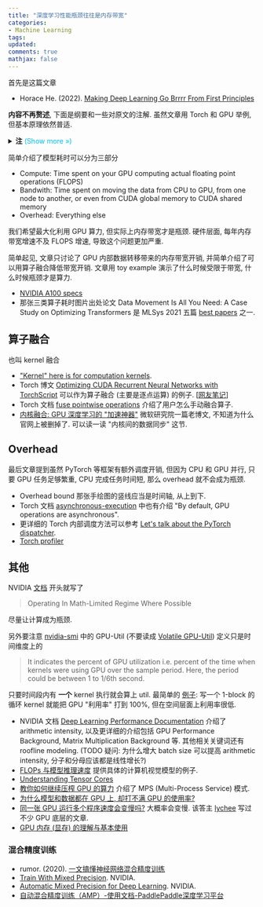 ```yaml
---
title: "深度学习性能瓶颈往往是内存带宽"
categories: 
- Machine Learning
tags: 
updated: 
comments: true
mathjax: false
---
```


首先是这篇文章

- Horace He. (2022). [Making Deep Learning Go Brrrr From First Principles](https://horace.io/brrr_intro.html)

**内容不再赘述**, 下面是纲要和一些对原文的注解. 虽然文章用 Torch 和 GPU 举例, 但基本原理依然普适.

<details><summary><b>注</b><font color="deepskyblue"> (Show more &raquo;)</font></summary>
<p>机器之心 <a href="https://zhuanlan.zhihu.com/p/485490532">编译</a> 过这篇文章, 但有些错误. 比如只看第一段, 前几句话还行, 但光最后一句就有两个技术错误: (1) 把 in-place 说成内置; (2) 梯度设置为 None 说成 0. 关于第 2 点可以参考 torch 文档 <a href="https://pytorch.org/tutorials/recipes/recipes/tuning_guide.html#use-parameter-grad-none-instead-of-model-zero-grad-or-optimizer-zero-grad">Use parameter.grad = None instead of model.zero_grad() or optimizer.zero_grad()</a>.</p></details>

简单介绍了模型耗时可以分为三部分

- Compute: Time spent on your GPU computing actual floating point operations (FLOPS)
- Bandwith: Time spent on moving the data from CPU to GPU, from one node to another, or even from CUDA global memory to CUDA shared memory
- Overhead: Everything else

<!-- more -->

我们希望最大化利用 GPU 算力, 但实际上内存带宽才是瓶颈. 硬件层面, 每年内存带宽增速不及 FLOPS 增速, 导致这个问题更加严重. 

简单起见, 文章只讨论了 GPU 内部数据转移带来的内存带宽开销, 并简单介绍了可以用算子融合降低带宽开销. 文章用 toy example 演示了什么时候受限于带宽, 什么时候瓶颈才是算力. 

- [NVIDIA A100 specs](https://www.nvidia.com/content/dam/en-zz/Solutions/Data-Center/a100/pdf/nvidia-a100-datasheet-us-nvidia-1758950-r4-web.pdf)
- 那张三类算子耗时图片出处论文 Data Movement Is All You Need: A Case Study on Optimizing Transformers 是 MLSys 2021 五篇 [best papers](https://mlsys.org/Conferences/2021/BestPapers) 之一.

## 算子融合

也叫 kernel 融合

- ["Kernel" here is for computation kernels](https://stackoverflow.com/questions/56601075/what-is-a-fused-kernel-or-fused-layer-in-deep-learning).
- Torch 博文 [Optimizing CUDA Recurrent Neural Networks with TorchScript](https://pytorch.org/blog/optimizing-cuda-rnn-with-torchscript/) 可以作为算子融合 (主要是逐点运算) 的例子. [[网友笔记](https://zhuanlan.zhihu.com/p/83419913)]
- Torch 文档 [fuse pointwise operations](https://pytorch.org/tutorials/recipes/recipes/tuning_guide.html#fuse-pointwise-operations) 介绍了用户怎么手动融合算子. 
- [内核融合: GPU 深度学习的 "加速神器"](https://www.doit.com.cn/p/306236.html) 微软研究院一篇老博文, 不知道为什么官网上被删掉了. 可以读一读 "内核间的数据同步" 这节.

## Overhead

最后文章提到虽然 PyTorch 等框架有额外调度开销, 但因为 CPU 和 GPU 并行, 只要 GPU 任务足够繁重, CPU 完成任务时间短, 那么 overhead 就不会成为瓶颈.

- Overhead bound 那张手绘图的竖线应当是时间轴, 从上到下.
- Torch 文档 [asynchronous-execution](https://pytorch.org/docs/stable/notes/cuda.html#asynchronous-execution) 中也有介绍 "By default, GPU operations are asynchronous".
- 更详细的 Torch 内部调度方法可以参考 [Let's talk about the PyTorch dispatcher](http://blog.ezyang.com/2020/09/lets-talk-about-the-pytorch-dispatcher/).
- [Torch profiler](https://zhuanlan.zhihu.com/p/41662629)

## 其他

NVIDIA [文档](https://docs.nvidia.com/deeplearning/performance/dl-performance-getting-started/index.html#operate-guidelines) 开头就写了

> Operating In Math-Limited Regime Where Possible

尽量让计算成为瓶颈.

另外要注意 [nvidia-smi](https://medium.com/analytics-vidhya/explained-output-of-nvidia-smi-utility-fc4fbee3b124) 中的 GPU-Util (不要读成 [Volatile GPU-Util](https://twitter.com/cHHillee/status/1500547396945670144)) 定义只是时间维度上的

> It indicates the percent of GPU utilization i.e. percent of the time when kernels were using GPU over the sample period. Here, the period could be between 1 to 1/6th second.

只要时间段内有 **一个** kernel 执行就会算上 util. 最简单的 [例子](https://www.zhihu.com/question/307643863): 写一个 1-block 的循环 kernel 就能把 GPU "利用率" 打到 100%, 但在空间层面上利用率很低. 

- NVIDIA 文档 [Deep Learning Performance Documentation](https://docs.nvidia.com/deeplearning/performance/index.html) 介绍了 arithmetic intensity, 以及更详细的介绍包括 GPU Performance Background, Matrix Multiplication Background 等. 其他相关关键词还有 roofline modeling. (TODO 疑问: 为什么增大 batch size 可以提高 arithmetic intensity, 分子和分母应该都是线性增长?)
- [FLOPs 与模型推理速度](https://zhuanlan.zhihu.com/p/122943688) 提供具体的计算机视觉模型的例子.
- [Understanding Tensor Cores](https://blog.paperspace.com/understanding-tensor-cores/)
- [教你如何继续压榨 GPU 的算力](https://zhuanlan.zhihu.com/p/346389176) 介绍了 MPS (Multi-Process Service) 模式.
- [为什么模型和数据都在 GPU 上, 却打不满 GPU 的使用率?](https://www.zhihu.com/question/454589636/answer/1836794871)
- [同一张 GPU 运行多个程序速度会变慢吗?](https://www.zhihu.com/question/307643863/answer/2662713663) 大概率会变慢. 该答主 [lychee](https://www.zhihu.com/people/lychee-82) 写过不少 GPU 底层的文章.
- [GPU 内存 (显存) 的理解与基本使用](https://zhuanlan.zhihu.com/p/462191421)

### 混合精度训练

- rumor. (2020). [一文搞懂神经网络混合精度训练](https://zhuanlan.zhihu.com/p/84219777)
- [Train With Mixed Precision](https://docs.nvidia.com/deeplearning/performance/mixed-precision-training/index.html). NVIDIA.
- [Automatic Mixed Precision for Deep Learning](https://developer.nvidia.com/automatic-mixed-precision). NVIDIA.
- [自动混合精度训练（AMP）-使用文档-PaddlePaddle深度学习平台](https://www.paddlepaddle.org.cn/documentation/docs/zh/guides/performance_improving/amp_cn.html)
